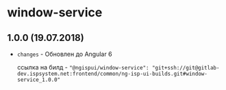 # window-service

## 1.0.0 (19.07.2018)

- `changes` - Обновлен до Angular 6

  ссылка на билд - `"@ngispui/window-service": "git+ssh://git@gitlab-dev.ispsystem.net:frontend/common/ng-isp-ui-builds.git#window-service_1.0.0"`
